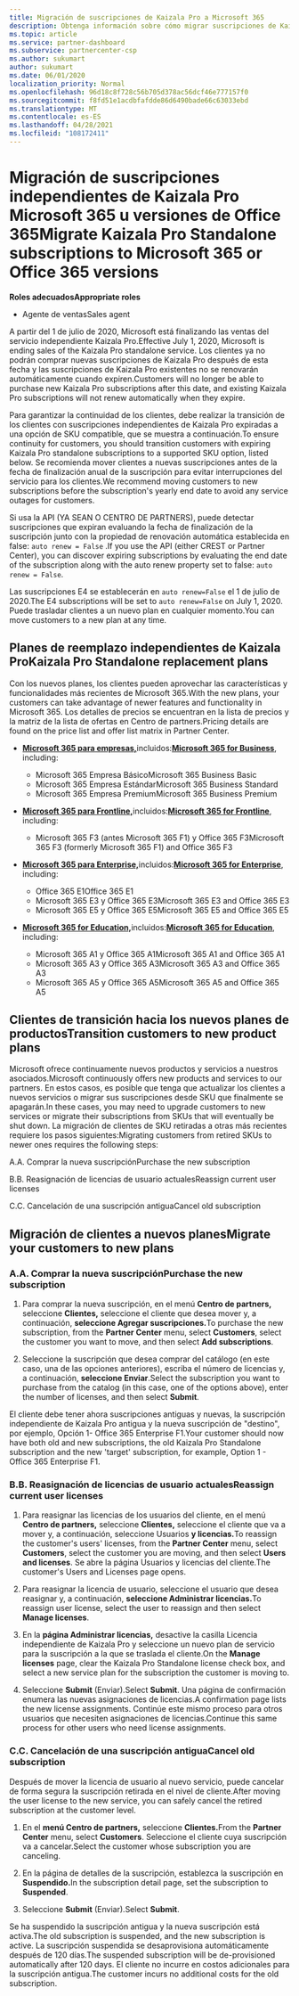 ```yaml
---
title: Migración de suscripciones de Kaizala Pro a Microsoft 365
description: Obtenga información sobre cómo migrar suscripciones de Kaizala Pro Microsoft 365 u versiones de Office 365. Lea este artículo para obtener más detalles sobre la transición de los clientes.
ms.topic: article
ms.service: partner-dashboard
ms.subservice: partnercenter-csp
ms.author: sukumart
author: sukumart
ms.date: 06/01/2020
localization_priority: Normal
ms.openlocfilehash: 96d18c8f728c56b705d378ac56dcf46e777157f0
ms.sourcegitcommit: f8fd51e1acdbfafdde86d6490bade66c63033ebd
ms.translationtype: MT
ms.contentlocale: es-ES
ms.lasthandoff: 04/28/2021
ms.locfileid: "108172411"
---
```

# <a name="migrate-kaizala-pro-standalone-subscriptions-to-microsoft-365-or-office-365-versions"></a><span data-ttu-id="9bd8f-104">Migración de suscripciones independientes de Kaizala Pro Microsoft 365 u versiones de Office 365</span><span class="sxs-lookup"><span data-stu-id="9bd8f-104">Migrate Kaizala Pro Standalone subscriptions to Microsoft 365 or Office 365 versions</span></span>

<span data-ttu-id="9bd8f-105">**Roles adecuados**</span><span class="sxs-lookup"><span data-stu-id="9bd8f-105">**Appropriate roles**</span></span>

- <span data-ttu-id="9bd8f-106">Agente de ventas</span><span class="sxs-lookup"><span data-stu-id="9bd8f-106">Sales agent</span></span>

<span data-ttu-id="9bd8f-107">A partir del 1 de julio de 2020, Microsoft está finalizando las ventas del servicio independiente Kaizala Pro.</span><span class="sxs-lookup"><span data-stu-id="9bd8f-107">Effective July 1, 2020, Microsoft is ending sales of the Kaizala Pro standalone service.</span></span> <span data-ttu-id="9bd8f-108">Los clientes ya no podrán comprar nuevas suscripciones de Kaizala Pro después de esta fecha y las suscripciones de Kaizala Pro existentes no se renovarán automáticamente cuando expiren.</span><span class="sxs-lookup"><span data-stu-id="9bd8f-108">Customers will no longer be able to purchase new Kaizala Pro subscriptions after this date, and existing Kaizala Pro subscriptions will not renew automatically when they expire.</span></span>

<span data-ttu-id="9bd8f-109">Para garantizar la continuidad de los clientes, debe realizar la transición de los clientes con suscripciones independientes de Kaizala Pro expiradas a una opción de SKU compatible, que se muestra a continuación.</span><span class="sxs-lookup"><span data-stu-id="9bd8f-109">To ensure continuity for customers, you should transition customers with expiring Kaizala Pro standalone subscriptions to a supported SKU option, listed below.</span></span> <span data-ttu-id="9bd8f-110">Se recomienda mover clientes a nuevas suscripciones antes de la fecha de finalización anual de la suscripción para evitar interrupciones del servicio para los clientes.</span><span class="sxs-lookup"><span data-stu-id="9bd8f-110">We recommend moving customers to new subscriptions before the subscription's yearly end date to avoid any service outages for customers.</span></span>

<span data-ttu-id="9bd8f-111">Si usa la API (YA SEAN O CENTRO DE PARTNERS), puede detectar suscripciones que expiran evaluando la fecha de finalización de la suscripción junto con la propiedad de renovación automática establecida en false: `auto renew = False` .</span><span class="sxs-lookup"><span data-stu-id="9bd8f-111">If you use the API (either CREST or Partner Center), you can discover expiring subscriptions by evaluating the end date of the subscription along with the auto renew property set to false: `auto renew = False`.</span></span>

<span data-ttu-id="9bd8f-112">Las suscripciones E4 se establecerán en `auto renew=False` el 1 de julio de 2020.</span><span class="sxs-lookup"><span data-stu-id="9bd8f-112">The E4 subscriptions will be set to `auto renew=False` on July 1, 2020.</span></span> <span data-ttu-id="9bd8f-113">Puede trasladar clientes a un nuevo plan en cualquier momento.</span><span class="sxs-lookup"><span data-stu-id="9bd8f-113">You can move customers to a new plan at any time.</span></span>

## <a name="kaizala-pro-standalone-replacement-plans"></a><span data-ttu-id="9bd8f-114">Planes de reemplazo independientes de Kaizala Pro</span><span class="sxs-lookup"><span data-stu-id="9bd8f-114">Kaizala Pro Standalone replacement plans</span></span>

<span data-ttu-id="9bd8f-115">Con los nuevos planes, los clientes pueden aprovechar las características y funcionalidades más recientes de Microsoft 365.</span><span class="sxs-lookup"><span data-stu-id="9bd8f-115">With the new plans, your customers can take advantage of newer features and functionality in Microsoft 365.</span></span> <span data-ttu-id="9bd8f-116">Los detalles de precios se encuentran en la lista de precios y la matriz de la lista de ofertas en Centro de partners.</span><span class="sxs-lookup"><span data-stu-id="9bd8f-116">Pricing details are found on the price list and offer list matrix in Partner Center.</span></span>

- <span data-ttu-id="9bd8f-117">[**Microsoft 365 para empresas,**](https://www.microsoft.com/microsoft-365/compare-all-microsoft-365-products?&activetab=tab:primaryr2)incluidos:</span><span class="sxs-lookup"><span data-stu-id="9bd8f-117">[**Microsoft 365 for Business**](https://www.microsoft.com/microsoft-365/compare-all-microsoft-365-products?&activetab=tab:primaryr2), including:</span></span>  
   - <span data-ttu-id="9bd8f-118">Microsoft 365 Empresa Básico</span><span class="sxs-lookup"><span data-stu-id="9bd8f-118">Microsoft 365 Business Basic</span></span>
   - <span data-ttu-id="9bd8f-119">Microsoft 365 Empresa Estándar</span><span class="sxs-lookup"><span data-stu-id="9bd8f-119">Microsoft 365 Business Standard</span></span>
   - <span data-ttu-id="9bd8f-120">Microsoft 365 Empresa Premium</span><span class="sxs-lookup"><span data-stu-id="9bd8f-120">Microsoft 365 Business Premium</span></span>
    
- <span data-ttu-id="9bd8f-121">[**Microsoft 365 para Frontline,**](https://www.microsoft.com/microsoft-365/microsoft-365-enterprise-f3?activetab=pivot:overviewtab)incluidos:</span><span class="sxs-lookup"><span data-stu-id="9bd8f-121">[**Microsoft 365 for Frontline**](https://www.microsoft.com/microsoft-365/microsoft-365-enterprise-f3?activetab=pivot:overviewtab), including:</span></span>
   - <span data-ttu-id="9bd8f-122">Microsoft 365 F3 (antes Microsoft 365 F1) y Office 365 F3</span><span class="sxs-lookup"><span data-stu-id="9bd8f-122">Microsoft 365 F3 (formerly Microsoft 365 F1) and Office 365 F3</span></span>
    
- <span data-ttu-id="9bd8f-123">[**Microsoft 365 para Enterprise,**](https://www.microsoft.com/microsoft-365/compare-microsoft-365-enterprise-plans)incluidos:</span><span class="sxs-lookup"><span data-stu-id="9bd8f-123">[**Microsoft 365 for Enterprise**](https://www.microsoft.com/microsoft-365/compare-microsoft-365-enterprise-plans), including:</span></span> 
   - <span data-ttu-id="9bd8f-124">Office 365 E1</span><span class="sxs-lookup"><span data-stu-id="9bd8f-124">Office 365 E1</span></span>
   - <span data-ttu-id="9bd8f-125">Microsoft 365 E3 y Office 365 E3</span><span class="sxs-lookup"><span data-stu-id="9bd8f-125">Microsoft 365 E3 and Office 365 E3</span></span>
   - <span data-ttu-id="9bd8f-126">Microsoft 365 E5 y Office 365 E5</span><span class="sxs-lookup"><span data-stu-id="9bd8f-126">Microsoft 365 E5 and Office 365 E5</span></span>

- <span data-ttu-id="9bd8f-127">[**Microsoft 365 for Education,**](https://www.microsoft.com/education/buy-license/microsoft365)incluidos:</span><span class="sxs-lookup"><span data-stu-id="9bd8f-127">[**Microsoft 365 for Education**](https://www.microsoft.com/education/buy-license/microsoft365), including:</span></span> 
    - <span data-ttu-id="9bd8f-128">Microsoft 365 A1 y Office 365 A1</span><span class="sxs-lookup"><span data-stu-id="9bd8f-128">Microsoft 365 A1 and Office 365 A1</span></span>
    - <span data-ttu-id="9bd8f-129">Microsoft 365 A3 y Office 365 A3</span><span class="sxs-lookup"><span data-stu-id="9bd8f-129">Microsoft 365 A3 and Office 365 A3</span></span>
    - <span data-ttu-id="9bd8f-130">Microsoft 365 A5 y Office 365 A5</span><span class="sxs-lookup"><span data-stu-id="9bd8f-130">Microsoft 365 A5 and Office 365 A5</span></span>

## <a name="transition-customers-to-new-product-plans"></a><span data-ttu-id="9bd8f-131">Clientes de transición hacia los nuevos planes de productos</span><span class="sxs-lookup"><span data-stu-id="9bd8f-131">Transition customers to new product plans</span></span>

<span data-ttu-id="9bd8f-132">Microsoft ofrece continuamente nuevos productos y servicios a nuestros asociados.</span><span class="sxs-lookup"><span data-stu-id="9bd8f-132">Microsoft continuously offers new products and services to our partners.</span></span> <span data-ttu-id="9bd8f-133">En estos casos, es posible que tenga que actualizar los clientes a nuevos servicios o migrar sus suscripciones desde SKU que finalmente se apagarán.</span><span class="sxs-lookup"><span data-stu-id="9bd8f-133">In these cases, you may need to upgrade customers to new services or migrate their subscriptions from SKUs that will eventually be shut down.</span></span> <span data-ttu-id="9bd8f-134">La migración de clientes de SKU retiradas a otras más recientes requiere los pasos siguientes:</span><span class="sxs-lookup"><span data-stu-id="9bd8f-134">Migrating customers from retired SKUs to newer ones requires the following steps:</span></span>

<span data-ttu-id="9bd8f-135">A.</span><span class="sxs-lookup"><span data-stu-id="9bd8f-135">A.</span></span> <span data-ttu-id="9bd8f-136">Comprar la nueva suscripción</span><span class="sxs-lookup"><span data-stu-id="9bd8f-136">Purchase the new subscription</span></span>

<span data-ttu-id="9bd8f-137">B.</span><span class="sxs-lookup"><span data-stu-id="9bd8f-137">B.</span></span> <span data-ttu-id="9bd8f-138">Reasignación de licencias de usuario actuales</span><span class="sxs-lookup"><span data-stu-id="9bd8f-138">Reassign current user licenses</span></span>

<span data-ttu-id="9bd8f-139">C.</span><span class="sxs-lookup"><span data-stu-id="9bd8f-139">C.</span></span> <span data-ttu-id="9bd8f-140">Cancelación de una suscripción antigua</span><span class="sxs-lookup"><span data-stu-id="9bd8f-140">Cancel old subscription</span></span>


## <a name="migrate-your-customers-to-new-plans"></a><span data-ttu-id="9bd8f-141">Migración de clientes a nuevos planes</span><span class="sxs-lookup"><span data-stu-id="9bd8f-141">Migrate your customers to new plans</span></span>

### <a name="a-purchase-the-new-subscription"></a><span data-ttu-id="9bd8f-142">A.</span><span class="sxs-lookup"><span data-stu-id="9bd8f-142">A.</span></span> <span data-ttu-id="9bd8f-143">Comprar la nueva suscripción</span><span class="sxs-lookup"><span data-stu-id="9bd8f-143">Purchase the new subscription</span></span>

1. <span data-ttu-id="9bd8f-144">Para comprar la nueva suscripción, en el menú **Centro de partners,** seleccione **Clientes,** seleccione el cliente que desea mover y, a continuación, **seleccione Agregar suscripciones.**</span><span class="sxs-lookup"><span data-stu-id="9bd8f-144">To purchase the new subscription, from the **Partner Center** menu, select **Customers**, select the customer you want to move, and then select **Add subscriptions**.</span></span>

2. <span data-ttu-id="9bd8f-145">Seleccione la suscripción que desea comprar del catálogo (en este caso, una de las opciones anteriores), escriba el número de licencias y, a continuación, **seleccione Enviar**.</span><span class="sxs-lookup"><span data-stu-id="9bd8f-145">Select the subscription you want to purchase from the catalog (in this case, one of the options above), enter the number of licenses, and then select **Submit**.</span></span>

<span data-ttu-id="9bd8f-146">El cliente debe tener ahora suscripciones antiguas y nuevas, la suscripción independiente de Kaizala Pro antigua y la nueva suscripción de "destino", por ejemplo, Opción 1- Office 365 Enterprise F1.</span><span class="sxs-lookup"><span data-stu-id="9bd8f-146">Your customer should now have both old and new subscriptions, the old Kaizala Pro Standalone subscription and the new 'target' subscription, for example, Option 1 - Office 365 Enterprise F1.</span></span>

### <a name="b-reassign-current-user-licenses"></a><span data-ttu-id="9bd8f-147">B.</span><span class="sxs-lookup"><span data-stu-id="9bd8f-147">B.</span></span> <span data-ttu-id="9bd8f-148">Reasignación de licencias de usuario actuales</span><span class="sxs-lookup"><span data-stu-id="9bd8f-148">Reassign current user licenses</span></span>

1. <span data-ttu-id="9bd8f-149">Para reasignar las licencias de los usuarios del cliente, en el menú **Centro de partners,** seleccione **Clientes,** seleccione el cliente que va a mover y, a continuación, seleccione Usuarios **y licencias.**</span><span class="sxs-lookup"><span data-stu-id="9bd8f-149">To reassign the customer's users' licenses, from the **Partner Center** menu, select **Customers**, select the customer you are moving, and then select **Users and licenses**.</span></span> <span data-ttu-id="9bd8f-150">Se abre la página Usuarios y licencias del cliente.</span><span class="sxs-lookup"><span data-stu-id="9bd8f-150">The customer's Users and Licenses page opens.</span></span>

2. <span data-ttu-id="9bd8f-151">Para reasignar la licencia de usuario, seleccione el usuario que desea reasignar y, a continuación, **seleccione Administrar licencias.**</span><span class="sxs-lookup"><span data-stu-id="9bd8f-151">To reassign user license, select the user to reassign and then select **Manage licenses**.</span></span>

3. <span data-ttu-id="9bd8f-152">En la **página Administrar licencias,** desactive la casilla Licencia independiente de Kaizala Pro y seleccione un nuevo plan de servicio para la suscripción a la que se traslada el cliente.</span><span class="sxs-lookup"><span data-stu-id="9bd8f-152">On the **Manage licenses** page, clear the Kaizala Pro Standalone license check box, and select a new service plan for the subscription the customer is moving to.</span></span>

4.  <span data-ttu-id="9bd8f-153">Seleccione **Submit** (Enviar).</span><span class="sxs-lookup"><span data-stu-id="9bd8f-153">Select **Submit**.</span></span> <span data-ttu-id="9bd8f-154">Una página de confirmación enumera las nuevas asignaciones de licencias.</span><span class="sxs-lookup"><span data-stu-id="9bd8f-154">A confirmation page lists the new license assignments.</span></span> <span data-ttu-id="9bd8f-155">Continúe este mismo proceso para otros usuarios que necesiten asignaciones de licencias.</span><span class="sxs-lookup"><span data-stu-id="9bd8f-155">Continue this same process for other users who need license assignments.</span></span>

### <a name="c-cancel-old-subscription"></a><span data-ttu-id="9bd8f-156">C.</span><span class="sxs-lookup"><span data-stu-id="9bd8f-156">C.</span></span> <span data-ttu-id="9bd8f-157">Cancelación de una suscripción antigua</span><span class="sxs-lookup"><span data-stu-id="9bd8f-157">Cancel old subscription</span></span>

<span data-ttu-id="9bd8f-158">Después de mover la licencia de usuario al nuevo servicio, puede cancelar de forma segura la suscripción retirada en el nivel de cliente.</span><span class="sxs-lookup"><span data-stu-id="9bd8f-158">After moving the user license to the new service, you can safely cancel the retired subscription at the customer level.</span></span>

1.  <span data-ttu-id="9bd8f-159">En el **menú Centro de partners,** seleccione **Clientes.**</span><span class="sxs-lookup"><span data-stu-id="9bd8f-159">From the **Partner Center** menu, select **Customers**.</span></span> <span data-ttu-id="9bd8f-160">Seleccione el cliente cuya suscripción va a cancelar.</span><span class="sxs-lookup"><span data-stu-id="9bd8f-160">Select the customer whose subscription you are canceling.</span></span>

2.  <span data-ttu-id="9bd8f-161">En la página de detalles de la suscripción, establezca la suscripción en **Suspendido.**</span><span class="sxs-lookup"><span data-stu-id="9bd8f-161">In the subscription detail page, set the subscription to **Suspended**.</span></span>

3.  <span data-ttu-id="9bd8f-162">Seleccione **Submit** (Enviar).</span><span class="sxs-lookup"><span data-stu-id="9bd8f-162">Select **Submit**.</span></span>

<span data-ttu-id="9bd8f-163">Se ha suspendido la suscripción antigua y la nueva suscripción está activa.</span><span class="sxs-lookup"><span data-stu-id="9bd8f-163">The old subscription is suspended, and the new subscription is active.</span></span> <span data-ttu-id="9bd8f-164">La suscripción suspendida se desaprovisiona automáticamente después de 120 días.</span><span class="sxs-lookup"><span data-stu-id="9bd8f-164">The suspended subscription will be de-provisioned automatically after 120 days.</span></span> <span data-ttu-id="9bd8f-165">El cliente no incurre en costos adicionales para la suscripción antigua.</span><span class="sxs-lookup"><span data-stu-id="9bd8f-165">The customer incurs no additional costs for the old subscription.</span></span>
